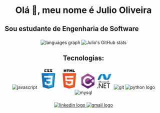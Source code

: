 <h1 align="center">Olá 👋, meu nome é Julio Oliveira</h1>
<h2>Sou estudante de Engenharia de Software</h2>

###

<div align="center">
  <img height="150em" src="https://github-readme-stats.vercel.app/api/top-langs?username=juliovarg&locale=pt-br&hide_title=false&layout=compact&card_width=320&langs_count=5&theme=tokyonight&hide_border=false" height="150" alt="languages graph"/> 
  <img height="150em" src="https://github-readme-stats.vercel.app/api?username=juliovarg&theme=tokyonight" alt="Julio's GitHub stats">  
  
###


<h2 align="center">Tecnologias:</h2>

###

<div align="center">
<img src="https://iconape.com/wp-content/png_logo_vector/javascript-logo.png" alt="javascript" width="45" height="50"/>
<img src="https://raw.githubusercontent.com/devicons/devicon/master/icons/css3/css3-original-wordmark.svg" alt="css3" width="63" height="63"/>
<img src="https://raw.githubusercontent.com/devicons/devicon/master/icons/html5/html5-original-wordmark.svg" alt="html5" width="63" height="63"/>
<img src="https://raw.githubusercontent.com/devicons/devicon/master/icons/csharp/csharp-original.svg" alt="csharp" width="50" height="50"/>
<img src="https://raw.githubusercontent.com/devicons/devicon/master/icons/dot-net/dot-net-original-wordmark.svg" alt="dotnet" width="50" height="50"/>
<img src="https://www.vectorlogo.zone/logos/git-scm/git-scm-icon.svg" alt="git" width="50" height="50"/> 
<img src="https://cdn.jsdelivr.net/gh/devicons/devicon/icons/python/python-original.svg" width ="50" height="50" alt="python logo"/> 
<img src="https://toppng.com/uploads/preview/mysql-logo-png-image-11660514413jvwkcjh4av.png" alt="mysql" width="50" height="50"/>
</div>

###


<div align="center">
<a href="https://www.linkedin.com/in/julioc-vargas/" target="_blank">
    <img src="https://img.shields.io/static/v1?message=LinkedIn&logo=linkedin&label=&color=0077B5&logoColor=white&labelColor=&style=for-the-badge" height="35" alt="linkedin logo"  />
    <a href="mailto:juliovargas.jc@gmail.com" target="_blank">
    <img src="https://img.shields.io/static/v1?message=Gmail&logo=gmail&label=&color=D14836&logoColor=white&labelColor=&style=for-the-badge" height="35" alt="gmail logo"  />
  </a>
  </div>

